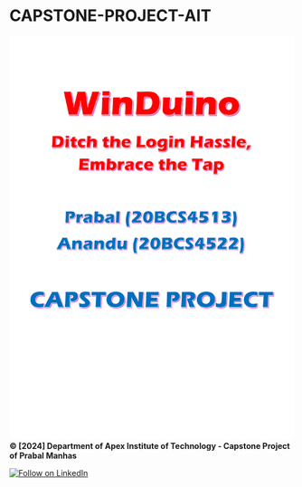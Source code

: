 # CAPSTONE-PROJECT-AIT
![](https://github.com/prabalmanhas/CAPSTONE-PROJECT-AIT/blob/main/Project.jpg)
__© [2024] Department of Apex Institute of Technology - Capstone Project of Prabal Manhas__

[![Follow on LinkedIn](https://img.shields.io/badge/Follow%20on%20LinkedIn-0077B5?style=for-the-badge&logo=linkedin)](https://www.linkedin.com/comm/mynetwork/discovery-see-all?usecase=PEOPLE_FOLLOWS&followMember=manhasprabal)
